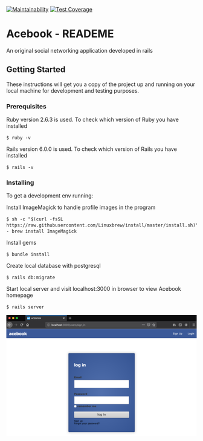 [![Maintainability](https://api.codeclimate.com/v1/badges/d34d8b3ddc9bac34bbe4/maintainability)](https://codeclimate.com/github/DanGyi23/acebook-rails-template-railz-rude-boiz/maintainability) [![Test Coverage](https://api.codeclimate.com/v1/badges/d34d8b3ddc9bac34bbe4/test_coverage)](https://codeclimate.com/github/DanGyi23/acebook-rails-template-railz-rude-boiz/test_coverage)
# Acebook - READEME

An original social networking application developed in rails

## Getting Started

These instructions will get you a copy of the project up and running on your local machine for development and testing purposes.

### Prerequisites

Ruby version 2.6.3 is used. To check which version of Ruby you have installed
```
$ ruby -v
```

Rails version 6.0.0 is used. To check which version of Rails you have installed
```
$ rails -v
```

### Installing

To get a development env running:

Install ImageMagick to handle profile images in the program
```
$ sh -c "$(curl -fsSL https://raw.githubusercontent.com/Linuxbrew/install/master/install.sh)"  - brew install ImageMagick
```

Install gems

```
$ bundle install
```

Create local database with postgresql
```
$ rails db:migrate
```

Start local server and visit localhost:3000 in browser to view Acebook homepage
```
$ rails server
```

![homepage](app/assets/images/homepage.png "homepage")

